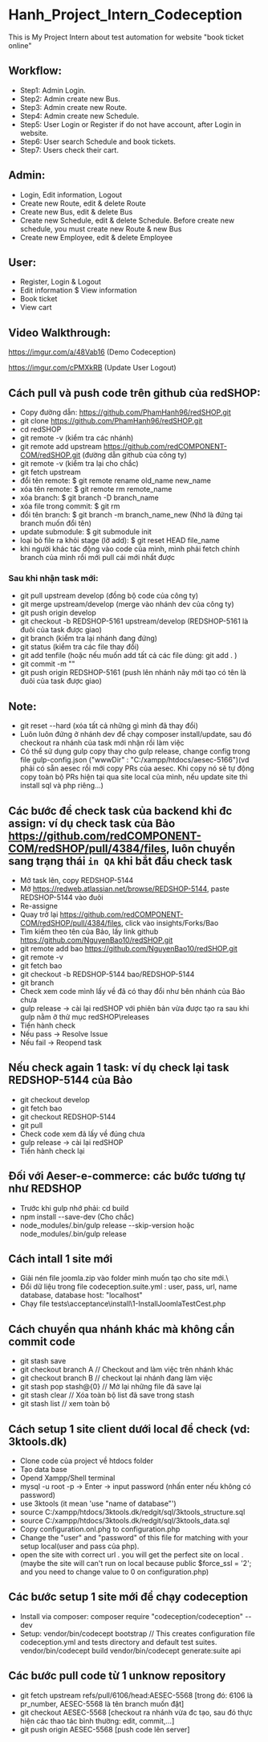 # Hanh_Project_Intern_Codeception

This is My Project Intern about test automation for website "book ticket online"


## Workflow:
- Step1: Admin Login.
- Step2: Admin create new Bus.
- Step3: Admin create new Route.
- Step4: Admin create new Schedule.
- Step5: User Login or Register if do not have account, after Login in website.
- Step6: User search Schedule and book tickets.
- Step7: Users check their cart.
## Admin:
- Login, Edit information, Logout
- Create new Route, edit & delete Route
- Create new Bus, edit & delete Bus
- Create new Schedule, edit & delete Schedule. Before create new schedule, you must create new Route & new Bus
- Create new Employee, edit & delete Employee
## User:
- Register, Login & Logout
- Edit information $ View information
- Book ticket
- View cart
## Video Walkthrough:
https://imgur.com/a/48Vab16
(Demo Codeception)

https://imgur.com/cPMXkRB
(Update User Logout)

## Cách pull và push code trên github của redSHOP:
- Copy đường dẫn: https://github.com/PhamHanh96/redSHOP.git
- git clone https://github.com/PhamHanh96/redSHOP.git
- cd redSHOP
- git remote -v (kiểm tra các nhánh)
- git remote add upstream https://github.com/redCOMPONENT-COM/redSHOP.git (đường dẫn github của công ty)
- git remote -v (kiểm tra lại cho chắc)
- git fetch upstream
- đổi tên remote:    $ git remote rename old_name new_name
- xóa tên remote:   $ git remote rm remote_name
- xóa branch: $ git branch -D branch_name
- xóa file trong commit: $ git rm <file>
- đổi tên branch: $ git branch -m branch_name_new (Nhớ là đứng tại branch muốn đổi tên)
- update submodule: $ git submodule init
- loại bỏ file ra khỏi stage (lỡ add): $ git reset HEAD file_name
- khi người khác tác động vào code của mình, mình phải fetch chính branch của mình rồi mới pull cái mới nhất được
### Sau khi nhận task mới:
- git pull upstream develop (đồng bộ code của công ty)
- git merge upstream/develop (merge vào nhánh dev của công ty)
- git push origin develop
- git checkout -b REDSHOP-5161 upstream/develop (REDSHOP-5161 là đuôi của task được giao)
- git branch (kiểm tra lại nhánh đang đứng)
- git status (kiểm tra các file thay đổi)
- git add tenfile (hoặc nếu muốn add tất cả các file dùng: git add . )
- git commit -m ""
- git push origin REDSHOP-5161 (push lên nhánh nãy mới tạo có tên là đuôi của task được giao)
## Note:
- git reset --hard (xóa tất cả những gì mình đã thay đổi)
- Luôn luôn đứng ở nhánh dev để chạy composer install/update, sau đó checkout ra nhánh của task mới nhận rồi làm việc
- Có thể sử dụng gulp copy thay cho gulp release, change config trong file gulp-config.json ("wwwDir"        : "C:/xampp/htdocs/aesec-5166")(vd phải có sẵn aesec rồi mới copy PRs của aesec. Khi copy nó sẽ tự động copy toàn bộ PRs hiện tại qua site local của mình, nếu update site thì install sql và php riêng...)
## Các bước để check task của backend khi đc assign: ví dụ check task của Bảo https://github.com/redCOMPONENT-COM/redSHOP/pull/4384/files, luôn chuyển sang trạng thái `in QA` khi bắt đầu check task
- Mở task lên, copy REDSHOP-5144
- Mở https://redweb.atlassian.net/browse/REDSHOP-5144, paste REDSHOP-5144 vào đuôi
- Re-assigne
- Quay trở lại https://github.com/redCOMPONENT-COM/redSHOP/pull/4384/files, click vào insights/Forks/Bao
- Tìm kiếm theo tên của Bảo, lấy link github https://github.com/NguyenBao10/redSHOP.git
- git remote add bao https://github.com/NguyenBao10/redSHOP.git
- git remote -v
- git fetch bao
- git checkout -b REDSHOP-5144 bao/REDSHOP-5144
- git branch
- Check xem code mình lấy về đã có thay đổi như bên nhánh của Bảo chưa
- gulp release -> cài lại redSHOP với phiên bản vừa được tạo ra sau khi gulp nằm ở thử mục redSHOP\releases
- Tiến hành check
- Nếu pass -> Resolve Issue
- Nếu fail -> Reopend task
## Nếu check again 1 task: ví dụ check lại task REDSHOP-5144 của Bảo
- git checkout develop
- git fetch bao
- git checkout REDSHOP-5144
- git pull
- Check code xem đã lấy về đúng chưa
- gulp release -> cài lại redSHOP
- Tiến hành check lại
## Đối với Aeser-e-commerce: các bước tương tự như REDSHOP
- Trước khi gulp nhớ phải: cd build
- npm install --save-dev (Cho chắc)
- node_modules/.bin/gulp release --skip-version
  hoặc node_modules/.bin/gulp release
## Cách intall 1 site mới
- Giải nén file joomla.zip vào folder mình muốn tạo cho site mới.\
- Đổi dữ liệu trong file codeception.suite.yml : user, pass, url, name database, database host: "localhost"
- Chạy file tests\acceptance\install\1-InstallJoomlaTestCest.php
 
## Cách chuyển qua nhánh khác mà không cần commit code
- git stash save
- git checkout branch A // Checkout and làm việc trên nhánh khác
- git checkout branch B // checkout lại nhánh đang làm việc
- git stash pop stash@{0} // Mở lại những file đã save lại
- git stash clear // Xóa toàn bộ list đã save trong stash
- git stash list // xem toàn bộ

## Cách setup 1 site client dưới local để check (vd: 3ktools.dk)
- Clone code của project về htdocs folder
- Tạo data base 
- Opend Xampp/Shell terminal
- mysql -u root -p → Enter → input password (nhấn enter nếu không có password)
- use 3ktools (it mean 'use "name of database"')
- source C:/xampp/htdocs/3ktools.dk/redgit/sql/3ktools_structure.sql
- source C:/xampp/htdocs/3ktools.dk/redgit/sql/3ktools_data.sql
- Copy configuration.onl.phg to configuration.php
- Change the "user" and "password" of this file for matching with your setup local(user and pass của php).
- open the site with correct url . you will get the perfect site on local . (maybe the site will can't run on local because
public $force_ssl = '2'; and you need to change value to 0  on configuration.php) 

## Các bước setup 1 site mới để chạy codeception
- Install via composer: composer require "codeception/codeception" --dev
- Setup:
  vendor/bin/codecept bootstrap // This creates configuration file codeception.yml and tests directory and default test suites.
  vendor/bin/codecept build 
  vendor/bin/codecept generate:suite api

## Các bước pull code từ 1 unknow repository
- git fetch upstream refs/pull/6106/head:AESEC-5568
[trong đó: 6106 là pr_number, AESEC-5568 là tên branch muốn đặt]
- git checkout AESEC-5568
[checkout ra nhánh vừa đc tạo, sau đó thực hiện các thao tác bình thường: edit, commit,...]
- git push origin AESEC-5568
[push code lên server]

